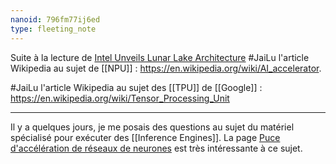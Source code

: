 ```yaml
---
nanoid: 796fm77ij6ed
type: fleeting_note
---
```

Suite à la lecture de [Intel Unveils Lunar Lake Architecture](https://news.ycombinator.com/item?id=40570356) #JaiLu l'article Wikipedia au sujet de [[NPU]] : <https://en.wikipedia.org/wiki/AI_accelerator>.

#JaiLu l'article Wikipedia au sujet des [[TPU]] de [[Google]] : https://en.wikipedia.org/wiki/Tensor_Processing_Unit

---

Il y a quelques jours, je me posais des questions au sujet du matériel spécialisé pour exécuter des [[Inference Engines]]. La page [Puce d'accélération de réseaux de neurones](https://fr.wikipedia.org/wiki/Puce_d%27acc%C3%A9l%C3%A9ration_de_r%C3%A9seaux_de_neurones) est très intéressante à ce sujet.
